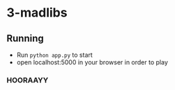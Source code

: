 3-madlibs
============

## Running
* Run `python app.py` to start
* open localhost:5000 in your browser in order to play


### HOORAAYY
